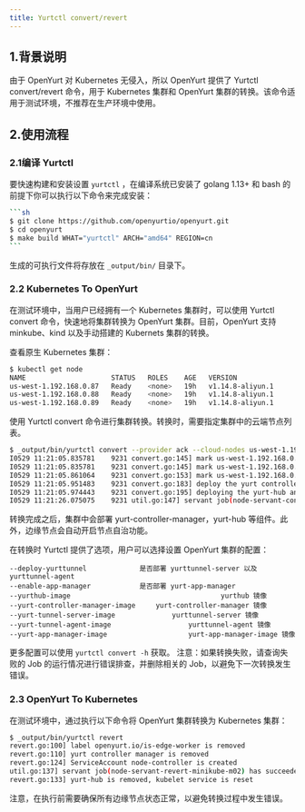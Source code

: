 ```yaml
---
title: Yurtctl convert/revert
---
```


## 1.背景说明

由于 OpenYurt 对 Kubernetes 无侵入，所以 OpenYurt 提供了 Yurtctl convert/revert 命令，用于 Kubernetes 集群和 OpenYurt 集群的转换。该命令适用于测试环境，不推荐在生产环境中使用。



## 2.使用流程

### 2.1编译 Yurtctl

要快速构建和安装设置 `yurtctl` ，在编译系统已安装了 golang 1.13+ 和 bash 的前提下你可以执行以下命令来完成安装：

~~~sh
```sh
$ git clone https://github.com/openyurtio/openyurt.git
$ cd openyurt
$ make build WHAT="yurtctl" ARCH="amd64" REGION=cn
```
~~~

生成的可执行文件将存放在 `_output/bin/` 目录下。

### 2.2 Kubernetes To OpenYurt

在测试环境中，当用户已经拥有一个 Kubernetes 集群时，可以使用 Yurtctl convert 命令，快速地将集群转换为 OpenYurt 集群。目前，OpenYurt 支持 minkube、kind 以及手动搭建的 Kubernets 集群的转换。

查看原生 Kubernetes 集群：

```sh
$ kubectl get node
NAME                     STATUS   ROLES    AGE   VERSION
us-west-1.192.168.0.87   Ready    <none>   19h   v1.14.8-aliyun.1
us-west-1.192.168.0.88   Ready    <none>   19h   v1.14.8-aliyun.1
us-west-1.192.168.0.89   Ready    <none>   19h   v1.14.8-aliyun.1
```

使用 Yurtctl convert 命令进行集群转换。转换时，需要指定集群中的云端节点列表。

```sh
$ _output/bin/yurtctl convert --provider ack --cloud-nodes us-west-1.192.168.0.87,us-west-1.192.168.0.88
I0529 11:21:05.835781    9231 convert.go:145] mark us-west-1.192.168.0.87 as the cloud-node
I0529 11:21:05.835781    9231 convert.go:145] mark us-west-1.192.168.0.88 as the cloud-node
I0529 11:21:05.861064    9231 convert.go:153] mark us-west-1.192.168.0.89 as the edge-node
I0529 11:21:05.951483    9231 convert.go:183] deploy the yurt controller manager
I0529 11:21:05.974443    9231 convert.go:195] deploying the yurt-hub and resetting the kubelet service...
I0529 11:21:26.075075    9231 util.go:147] servant job(node-servant-convert-us-west-1.192.168.0.89) has succeeded
```

转换完成之后，集群中会部署 yurt-controller-manager，yurt-hub 等组件。此外，边缘节点会自动开启节点自治功能。

在转换时 Yurtctl 提供了选项，用户可以选择设置 OpenYurt 集群的配置：

```
--deploy-yurttunnel				是否部署 yurttunnel-server 以及 yurttunnel-agent
--enable-app-manager			是否部署 yurt-app-manager
--yurthub-image										yurthub 镜像
--yurt-controller-manager-image		yurt-controller-manager 镜像
--yurt-tunnel-server-image				yurttunnel-server 镜像
--yurt-tunnel-agent-image					yurttunnel-agent 镜像
--yurt-app-manager-image					yurt-app-manager-image 镜像
```

更多配置可以使用 `yurtctl convert -h` 获取。
注意：如果转换失败，请查询失败的 Job 的运行情况进行错误排查，并删除相关的 Job，以避免下一次转换发生错误。

### 2.3 OpenYurt To Kubernetes

在测试环境中，通过执行以下命令将 OpenYurt 集群转换为 Kubernetes 集群：

```sh
$ _output/bin/yurtctl revert
revert.go:100] label openyurt.io/is-edge-worker is removed
revert.go:110] yurt controller manager is removed
revert.go:124] ServiceAccount node-controller is created
util.go:137] servant job(node-servant-revert-minikube-m02) has succeeded
revert.go:133] yurt-hub is removed, kubelet service is reset
```

注意，在执行前需要确保所有边缘节点状态正常，以避免转换过程中发生错误。

